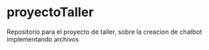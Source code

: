 # proyectoTaller
Repositorio para el proyecto de taller, sobre la creacion de chatbot implementando archivos 
